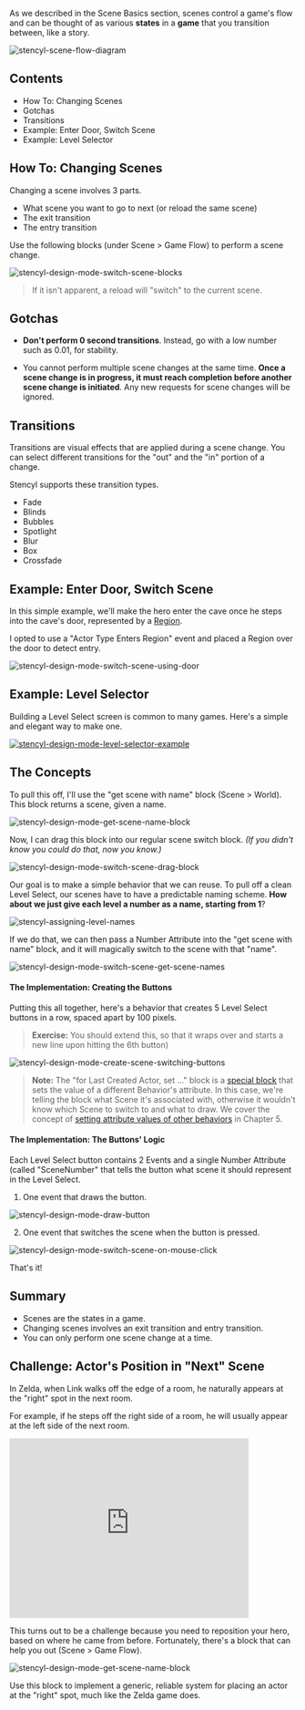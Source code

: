 As we described in the Scene Basics section, scenes control a game's flow and can be thought of as various **states** in a **game** that you transition between, like a story.

![stencyl-scene-flow-diagram](http://static.stencyl.com/pedia2/ch4/changing/image06.png)


## Contents

* How To: Changing Scenes
* Gotchas
* Transitions
* Example: Enter Door, Switch Scene
* Example: Level Selector


## How To: Changing Scenes

Changing a scene involves 3 parts.

* What scene you want to go to next (or reload the same scene)
* The exit transition
* The entry transition

Use the following blocks (under Scene > Game Flow) to perform a scene change.

![stencyl-design-mode-switch-scene-blocks](http://static.stencyl.com/pedia2/ch4/changing/image01.png)

> If it isn't apparent, a reload will "switch" to the current scene.

 
## Gotchas

* **Don't perform 0 second transitions**. Instead, go with a low number such as 0.01, for stability.

* You cannot perform multiple scene changes at the same time. **Once a scene change is in progress, it must reach completion before another scene change is initiated**. Any new requests for scene changes will be ignored.


## Transitions

Transitions are visual effects that are applied during a scene change. You can select different transitions for the "out" and the "in" portion of a change.

Stencyl supports these transition types.

* Fade
* Blinds
* Bubbles
* Spotlight
* Blur
* Box
* Crossfade
 

## Example: Enter Door, Switch Scene

In this simple example, we'll make the hero enter the cave once he steps into the cave's door, represented by a [Region](http://www.stencyl.com/help/view/regions/).

I opted to use a "Actor Type Enters Region" event and placed a Region over the door to detect entry.

![stencyl-design-mode-switch-scene-using-door](http://static.stencyl.com/pedia2/ch4/changing/image05.png)


## Example: Level Selector

Building a Level Select screen is common to many games. Here's a simple and elegant way to make one.

<a href="http://static.stencyl.com/pedia2/ch4/changing/LevelSelect.swf">![stencyl-design-mode-level-selector-example](http://static.stencyl.com/pedia2/ch4/changing/image12.png)</a>
 

## The Concepts
To pull this off, I'll use the "get scene with name" block (Scene > World). This block returns a scene, given a name.

![stencyl-design-mode-get-scene-name-block](http://static.stencyl.com/pedia2/ch4/changing/image00.png)

Now, I can drag this block into our regular scene switch block. *(If you didn't know you could do that, now you know.)*

![stencyl-design-mode-switch-scene-drag-block](http://static.stencyl.com/pedia2/ch4/changing/image02.png)

Our goal is to make a simple behavior that we can reuse. To pull off a clean Level Select, our scenes have to have a predictable naming scheme. **How about we just give each level a number as a name, starting from 1**?

![stencyl-assigning-level-names](http://static.stencyl.com/pedia2/ch4/changing/image09.png)

If we do that, we can then pass a Number Attribute into the "get scene with name" block, and it will magically switch to the scene with that "name".

![stencyl-design-mode-switch-scene-get-scene-names](http://static.stencyl.com/pedia2/ch4/changing/image04.png)

 

#### The Implementation: Creating the Buttons
Putting this all together, here's a behavior that creates 5 Level Select buttons in a row, spaced apart by 100 pixels.

> **Exercise:** You should extend this, so that it wraps over and starts a new line upon hitting the 6th button)

![stencyl-design-mode-create-scene-switching-buttons](http://static.stencyl.com/pedia2/ch7/getset/image06.png)

> **Note:** The "for Last Created Actor, set ..." block is a [special block](http://www.stencyl.com/help/viewArticle/149/) that sets the value of a different Behavior's attribute. In this case, we're telling the block what Scene it's associated with, otherwise it wouldn't know which Scene to switch to and what to draw. We cover the concept of [setting attribute values of other behaviors](http://www.stencyl.com/help/viewArticle/149/) in Chapter 5.
 

#### The Implementation: The Buttons' Logic

Each Level Select button contains 2 Events and a single Number Attribute (called "SceneNumber" that tells the button what scene it should represent in the Level Select.

1) One event that draws the button.

![stencyl-design-mode-draw-button](http://static.stencyl.com/pedia2/ch4/changing/image03.png)

2) One event that switches the scene when the button is pressed.

![stencyl-design-mode-switch-scene-on-mouse-click](http://static.stencyl.com/pedia2/ch4/changing/image07.png)

That's it!

 

## Summary

* Scenes are the states in a game.
* Changing scenes involves an exit transition and entry transition.
* You can only perform one scene change at a time.


## Challenge: Actor's Position in "Next" Scene

In Zelda, when Link walks off the edge of a room, he naturally appears at the "right" spot in the next room.

For example, if he steps off the right side of a room, he will usually appear at the left side of the next room.

<object height="315" width="420"><param name="movie" value="http://www.youtube.com/v/o0I1TScPRMM?version=3&amp;hl=en_US"><param name="allowFullScreen" value="true"><param name="allowscriptaccess" value="always"><embed allowfullscreen="true" allowscriptaccess="always" height="315" src="http://www.youtube.com/v/o0I1TScPRMM?version=3&amp;hl=en_US" type="application/x-shockwave-flash" width="420"></object>

This turns out to be a challenge because you need to reposition your hero, based on where he came from before.
Fortunately, there's a block that can help you out (Scene > Game Flow).

![stencyl-design-mode-get-scene-name-block](http://static.stencyl.com/pedia2/ch4/changing/image00.png)

Use this block to implement a generic, reliable system for placing an actor at the "right" spot, much like the Zelda game does.
